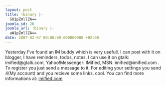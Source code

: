 ```yaml
---
layout: post
title: !binary |-
  SU1pZmllZA==
joomla_id: 26
joomla_url: !binary |-
  aW1pZmllZA==
date: 2007-02-07 00:00:00.000000000 +02:00
---
```

<p>Yesterday I've found an IM buddy which is very usefull. I can post with it on blogger, I have reminders, todos, notes. I can use it on gtalk: imified@gtalk.com, Yahoo!Messenger: IMified, MSN: imified@imified.com . To register you just send a message to it. For editing your settings you send 4(My account) and you recieve some links. cool. You can find more informations at: <a href="http://imified.com">imified.com</a></p>
